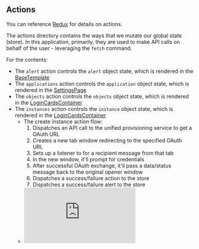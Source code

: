 ## Actions

You can reference [Redux](https://redux.js.org/basics/actions) for details on actions.

The actions directory contains the ways that we mutate our global state (store). In this application, primarily, they are used to make API calls on behalf of the user - leveraging the `fetch` command. 

For the contents:
* The `alert` action controls the `alert` object state, which is rendered in the [BaseTemplate](https://github.com/cloud-elements/ezra-sample-app/blob/main/src/components/General/BaseTemplate.jsx)
* The `applications` action controls the `application` object state, which is rendered in the [SettingsPage](https://github.com/cloud-elements/ezra-sample-app/blob/main/src/components/SettingsPage/SettingsContainer.jsx)
* The `objects` action controls the `objects` object state, which is rendered in the [LoginCardsContainer](https://github.com/cloud-elements/ezra-sample-app/tree/main/src/components/LoginCardsContainer)
* The `instances` action controls the `instance` object state, which is rendered in the [LoginCardsContainer](https://github.com/cloud-elements/ezra-sample-app/tree/main/src/components/LoginCardsContainer)
    * The create instance action flow:
      1. Dispatches an API call to the unified provisioning service to get a OAuth URL
      2. Creates a new tab window redirecting to the specified OAuth URL
      3. Sets up a listener to for a recipient message from that tab
      4. In the new window, it'll prompt for credentials
      5. After successful OAuth exchange, it'll pass a data/status message back to the original opener window
      6. Dispatches a success/failure action to the store
      7. Dispatches a success/failure alert to the store
    * ![](https://github.com/cloud-elements/ezra-sample-app/blob/main/public/ezra_customer_sequence.json)
